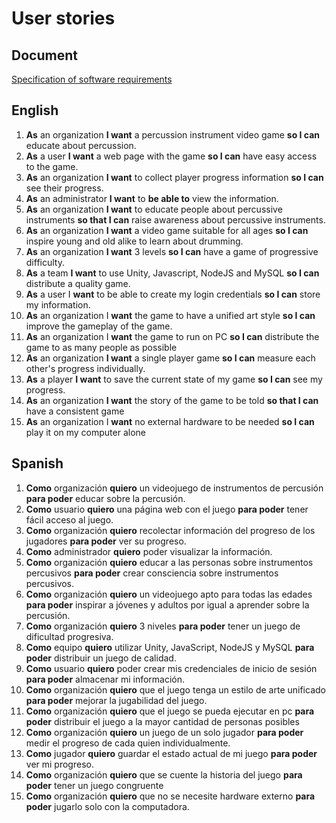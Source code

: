 # User stories

## Document

[Specification of software requirements](https://docs.google.com/document/d/1_vuNv_f66XodGvHKM6A2CsjKqW8oqC9KqUCfSHKGPac/edit?usp=sharing)

## English

1. **As** an organization **I want** a percussion instrument video game **so I can** educate about percussion.
2. **As** a user **I want** a web page with the game **so I can** have easy access to the game.
3. **As** an organization **I want** to collect player progress information **so I can** see their progress.
4. **As** an administrator **I want** to **be able to** view the information.
5. **As** an organization **I want** to educate people about percussive instruments **so that I can** raise awareness about percussive instruments.
6. **As** an organization **I want** a video game suitable for all ages **so I can** inspire young and old alike to learn about drumming.
7. **As** an organization **I want** 3 levels **so I can** have a game of progressive difficulty.
8. **As** a team **I want** to use Unity, Javascript, NodeJS and MySQL **so I can** distribute a quality game.
9. **As** a user I **want** to be able to create my login credentials **so I can** store my information.
10. **As** an organization I **want** the game to have a unified art style **so I can** improve the gameplay of the game.
11. **As** an organization I **want** the game to run on PC **so I can** distribute the game to as many people as possible
12. **As** an organization **I want** a single player game **so I can** measure each other's progress individually.
13. **As** a player **I want** to save the current state of my game **so I can** see my progress.
14. **As** an organization **I want** the story of the game to be told **so that I can** have a consistent game
15. **As** an organization I **want** no external hardware to be needed **so I can** play it on my computer alone

## Spanish

1. **Como** organización **quiero** un videojuego de instrumentos de percusión **para poder** educar sobre la percusión.
2. **Como** usuario **quiero** una página web con el juego **para poder** tener fácil acceso al juego.
3. **Como** organización **quiero** recolectar información del progreso de los jugadores **para poder** ver su progreso.
4. **Como** administrador **quiero** poder visualizar la información.
5. **Como** organización **quiero** educar a las personas sobre instrumentos percusivos **para poder** crear consciencia sobre instrumentos percusivos.
6. **Como** organización **quiero** un videojuego apto para todas las edades **para poder** inspirar a jóvenes y adultos por igual a aprender sobre la percusión.
7. **Como** organización **quiero** 3 niveles **para poder** tener un juego de dificultad progresiva.
8. **Como** equipo **quiero** utilizar Unity, JavaScript, NodeJS y MySQL **para poder** distribuir un juego de calidad.
9. **Como** usuario **quiero** poder crear mis credenciales de inicio de sesión **para poder** almacenar mi información.
10. **Como** organización **quiero** que el juego tenga un estilo de arte unificado **para poder** mejorar la jugabilidad del juego.
11. **Como** organización **quiero** que el juego se pueda ejecutar en pc **para poder** distribuir el juego a la mayor cantidad de personas posibles
12. **Como** organización **quiero** un juego de un solo jugador **para poder** medir el progreso de cada quien individualmente.
13. **Como** jugador **quiero** guardar el estado actual de mi juego **para poder** ver mi progreso.
14. **Como** organización **quiero** que se cuente la historia del juego **para poder** tener un juego congruente
15. **Como** organización **quiero** que no se necesite hardware externo **para poder** jugarlo solo con la computadora.